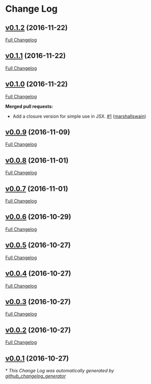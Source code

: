 # Change Log

## [v0.1.2](https://github.com/feathersjs/feathers-authentication-popups/tree/v0.1.2) (2016-11-22)
[Full Changelog](https://github.com/feathersjs/feathers-authentication-popups/compare/v0.1.1...v0.1.2)

## [v0.1.1](https://github.com/feathersjs/feathers-authentication-popups/tree/v0.1.1) (2016-11-22)
[Full Changelog](https://github.com/feathersjs/feathers-authentication-popups/compare/v0.1.0...v0.1.1)

## [v0.1.0](https://github.com/feathersjs/feathers-authentication-popups/tree/v0.1.0) (2016-11-22)
[Full Changelog](https://github.com/feathersjs/feathers-authentication-popups/compare/v0.0.9...v0.1.0)

**Merged pull requests:**

- Add a closure version for simple use in JSX. [\#1](https://github.com/feathersjs/feathers-authentication-popups/pull/1) ([marshallswain](https://github.com/marshallswain))

## [v0.0.9](https://github.com/feathersjs/feathers-authentication-popups/tree/v0.0.9) (2016-11-09)
[Full Changelog](https://github.com/feathersjs/feathers-authentication-popups/compare/v0.0.8...v0.0.9)

## [v0.0.8](https://github.com/feathersjs/feathers-authentication-popups/tree/v0.0.8) (2016-11-01)
[Full Changelog](https://github.com/feathersjs/feathers-authentication-popups/compare/v0.0.7...v0.0.8)

## [v0.0.7](https://github.com/feathersjs/feathers-authentication-popups/tree/v0.0.7) (2016-11-01)
[Full Changelog](https://github.com/feathersjs/feathers-authentication-popups/compare/v0.0.6...v0.0.7)

## [v0.0.6](https://github.com/feathersjs/feathers-authentication-popups/tree/v0.0.6) (2016-10-29)
[Full Changelog](https://github.com/feathersjs/feathers-authentication-popups/compare/v0.0.5...v0.0.6)

## [v0.0.5](https://github.com/feathersjs/feathers-authentication-popups/tree/v0.0.5) (2016-10-27)
[Full Changelog](https://github.com/feathersjs/feathers-authentication-popups/compare/v0.0.4...v0.0.5)

## [v0.0.4](https://github.com/feathersjs/feathers-authentication-popups/tree/v0.0.4) (2016-10-27)
[Full Changelog](https://github.com/feathersjs/feathers-authentication-popups/compare/v0.0.3...v0.0.4)

## [v0.0.3](https://github.com/feathersjs/feathers-authentication-popups/tree/v0.0.3) (2016-10-27)
[Full Changelog](https://github.com/feathersjs/feathers-authentication-popups/compare/v0.0.2...v0.0.3)

## [v0.0.2](https://github.com/feathersjs/feathers-authentication-popups/tree/v0.0.2) (2016-10-27)
[Full Changelog](https://github.com/feathersjs/feathers-authentication-popups/compare/v0.0.1...v0.0.2)

## [v0.0.1](https://github.com/feathersjs/feathers-authentication-popups/tree/v0.0.1) (2016-10-27)


\* *This Change Log was automatically generated by [github_changelog_generator](https://github.com/skywinder/Github-Changelog-Generator)*